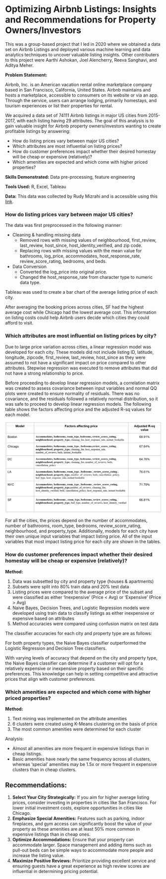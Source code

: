 # Optimizing Airbnb Listings: Insights and Recommendations for Property Owners/Investors

This was a group-based project that I led in 2020 where we obtained a data set on Airbnb Listings and deployed various machine learning and data analytics techniques to uncover valuable listing insights. Other contributers to this project were Aarthi Ashokan, Joel Alencherry, Reeva Sanghavi, and Aditya Meher.



**Problem Statement:**

Airbnb, Inc. is an American vacation rental online marketplace company based in San Francisco, California, United States. Airbnb maintains and hosts a marketplace, accessible to consumers on its website or via an app. Through the service, users can arrange lodging, primarily homestays, and tourism experiences or list their properties for rental.

We acquired a data set of 74111 Airbnb listings in major US cities from 2015-2017, with each listing having 29 attributes. The goal of this analysis is to gain valuable insight for Airbnb property owners/investors wanting to create profitable listings by answering:

- How do listing prices vary between major US cities?
- Which attributes are most influential on listing prices?
- How do customer preferences impact whether their desired homestay will be cheap or expensive (relatively)?
- Which amenities are expected and which come with higher priced properties?

**Skills Demonstrated:**
Data pre-processing, feature engineering

**Tools Used:**
R, Excel, Tableau

**Data:**
This data was collected by Rudy Mizrahi and is accessible using this [link](https://www.kaggle.com/rudymizrahi/airbnb-listings-in-major-us-cities-deloitte-ml?select=train.csv).



### How do listing prices vary between major US cities?

The data was first preprocessed in the following manner:

- Cleaning & handling missing data
  - Removed rows with missing values of neighbourhood, first_review, last_review, host_since, host_identity_verified, and zip code.
  - Replacing rows with missing values with the mean value for bathrooms, log_price, accommodates, host_response_rate, review_score_rating, bedrooms, and beds.
- Data Conversion
  - Converted the log_price into original price.
  - Changed the host_response_rate from character type to numeric data type.

Tableau was used to create a bar chart of the average listing price of each city.

After averaging the booking prices across cities, SF had the highest average cost while Chicago had the lowest average cost. This information on listing costs could help Airbnb users decide which cities they could afford to visit.



### Which attributes are most influential on listing prices by city?

Due to large price variation across cities, a linear regression model was developed for each city. These models did not include listing ID, latitude, longitude, zipcode, first_review, last_review, host_since as they were assumed to not have a significant impact on price compared to other attributes. Stepwise regression was executed to remove attributes that did not have a strong relationship to price.

Before proceeding to develop linear regression models, a correlation matrix was created to assess covariance between input variables and normal QQ plots were created to ensure normality of residuals. There was no covariance, and the residuals followed a relatively normal distribution, so it was safe to proceed to develop linear regression models. The following table shows the factors affecting price and the adjusted R-sq values for each model.

![](/images/airbnb_regression.png)

For all the cities, the prices depend on the number of accommodates, number of bathrooms, room_type, bedrooms, review_score_rating, neighbourhood, and property_type. Additionally, models for each city have their own unique input variables that impact listing price. All of the input variables that most impact listing price for each city are shown in the tables.



### How do customer preferences impact whether their desired homestay will be cheap or expensive (relatively)?

**Method:**
1. Data was subsetted by city and property type (houses & apartments)
2. Subsets were split into 80% train data and 20% test data
3. Listing prices were compared to the average price of the subset and were classified as either ‘Inexpensive’ (Price < Avg) or ‘Expensive’ (Price > Avg)
4. Naive Bayes, Decision Trees, and Logistic Regression models were developed using train data to classify listings as either inexpensive or expensive based on attributes
5. Method accuracies were compared using confusion matrix on test data

The classifier accuracies for each city and property type are as follows:

For both property types, the Naive Bayes classifier outperformed the Logistic Regression and Decision Tree classifiers.

With varying levels of accuracy that depend on the city and property type, the Naive Bayes classifier can determine if a customer will opt for a relatively expensive or inexpensive property based on their specific preferences. This knowledge can help in setting competitive and attractive prices that align with customer preferences.



### Which amenities are expected and which come with higher priced properties?

**Method:**
1. Text mining was implemented on the attribute amenities
2. 6 clusters were created using K-Means clustering on the basis of price
3. The most common amenities were determined for each cluster

Analysis:

- Almost all amenities are more frequent in expensive listings than in cheap listings.
- Basic amenities have nearly the same frequency across all clusters, whereas ‘special’ amenities may be 1.5x or more frequent in expensive clusters than in cheap clusters.
  

## Recommendations:

1. **Select Your City Strategically:** If you aim for higher average listing prices, consider investing in properties in cities like San Francisco. For lower initial investment costs, explore opportunities in cities like Chicago.
2. **Emphasize Special Amenities:** Features such as parking, indoor fireplaces, and gym access can significantly boost the value of your property as these amenities are at least 50% more common in expensive listings than in cheap ones.
3. **Optimize Accommodations:** Ensure that your property can accommodate larger. Space management and adding items such as pull-out beds can be simple ways to accommodate more people and increase the listing value.
4. **Maximize Positive Reviews:** Prioritize providing excellent service and ensuring guests have a great experience as high review scores are influential in determining pricing potential.
